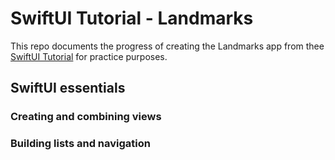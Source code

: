 # SwiftUI Tutorial - Landmarks

This repo documents the progress of creating the Landmarks app from thee [SwiftUI Tutorial](https://developer.apple.com/tutorials/swiftui/creating-and-combining-views) for practice purposes.

## SwiftUI essentials


### Creating and combining views
### Building lists and navigation

